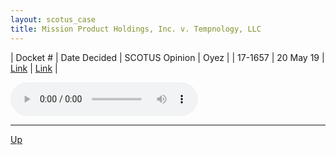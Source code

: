 ```yaml
---
layout: scotus_case
title: Mission Product Holdings, Inc. v. Tempnology, LLC
---
```


| Docket # | Date Decided | SCOTUS Opinion | Oyez |
| 17-1657 | 20 May 19 | [Link](https://www.supremecourt.gov/opinions/18pdf/587us1r40_1b8e.pdf) | [Link](https://www.oyez.org/cases/2018/17-1657) |

<audio controls>
   <source src='./resources/17-1657.mp3' type='audio/mpeg'>
</audio>

<object data='./resources/17-1657.pdf' type='application/pdf'></object>

---

[Up](./README.md)